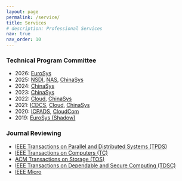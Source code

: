 ```yaml
---
layout: page
permalink: /service/
title: Services
# description: Professional Services
nav: true
nav_order: 10
---
```


### Technical Program Committee

* 2026: [EuroSys](https://2026.eurosys.org/)
* 2025: [NSDI](https://www.usenix.org/conference/nsdi25), [NAS](http://nas-conf.org/NAS-2024/index.html), [ChinaSys](https://chinasys.org/doku.php?id=home)
* 2024: [ChinaSys](https://chinasys.org/doku.php?id=home)
* 2023: [ChinaSys](https://chinasys.org/doku.php?id=home)
* 2022: [Cloud](https://conferences.computer.org/cloud/2022/), [ChinaSys](https://chinasys.org/doku.php?id=home)
* 2021: [ICDCS](https://icdcs2021.us/), [Cloud](https://conferences.computer.org/cloud/2021/), [ChinaSys](https://chinasys.org/doku.php?id=home)
* 2020: [ICPADS](https://www.computer.org/csdl/proceedings/icpads/2020/1rvCq9dNOeI), [CloudCom](https://2020.cloudcom.org/)
* 2019: [EuroSys (Shadow)](https://www.2019.eurosys.org/)



### Journal Reviewing

* [IEEE Transactions on Parallel and Distributed Systems (TPDS)](https://www.computer.org/csdl/journal/td)  
* [IEEE Transactions on Computers (TC)](https://www.computer.org/csdl/journal/tc)  
* [ACM Transactions on Storage (TOS)](https://dl.acm.org/journal/tos)  
* [IEEE Transactions on Dependable and Secure Computing (TDSC)](https://www.computer.org/csdl/journal/tq)  
* [IEEE Micro](https://www.computer.org/csdl/magazine/mi)  
